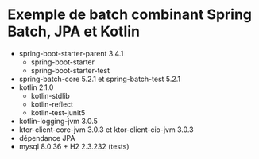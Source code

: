 # Exemple de batch combinant Spring Batch, JPA et Kotlin
- spring-boot-starter-parent 3.4.1
  - spring-boot-starter
  - spring-boot-starter-test
- spring-batch-core 5.2.1 et spring-batch-test 5.2.1
- kotlin 2.1.0
  - kotlin-stdlib
  - kotlin-reflect
  - kotlin-test-junit5
- kotlin-logging-jvm 3.0.5
- ktor-client-core-jvm 3.0.3 et ktor-client-cio-jvm 3.0.3
- dépendance JPA
- mysql 8.0.36 + H2 2.3.232 (tests)